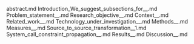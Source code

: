 abstract.md
Introduction_We_suggest_subsections_for__.md
Problem_statement__.md
Research_objective__.md
Context__.md
Related_work__.md
Technology_under_investigation__.md
Methods__.md
Measures__.md
Source_to_source_transformation__1.md
System_call_constraint_propagation__.md
Results__.md
Discussion__.md